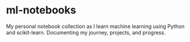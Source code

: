 # ml-notebooks
My personal notebook collection as I learn machine learning using Python and scikit-learn. Documenting my journey, projects, and progress.
